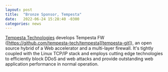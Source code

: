 ```yaml
---
layout: post
title:  "Bronze Sponsor, Tempesta"
date:   2022-06-24 15:28:40 -0300
categories: news
---
```

[Tempesta Technologies][tempesta] develops Tempesta FW ([https://github.com/tempesta-tech/tempesta][tempesta-git]), an open source hybrid of a Web accelerator and a multi-layer firewall. It's tightly coupled with the Linux TCP/IP stack and employs cutting edge technologies to efficiently block DDoS and web attacks and provide outstanding web application performance in normal operation.



[tempesta]: https://tempesta-tech.com
[tempesta-git]: https://github.com/tempesta-tech/tempesta
